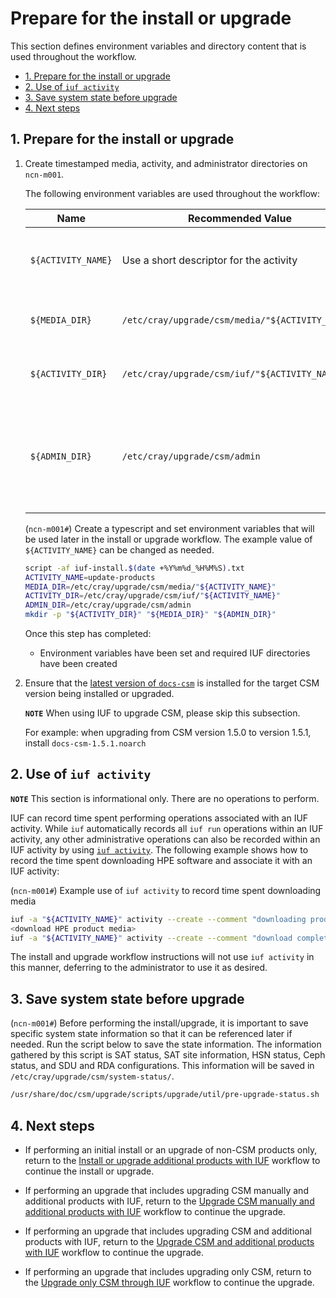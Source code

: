 # Prepare for the install or upgrade

This section defines environment variables and directory content that is used throughout the workflow.

- [1. Prepare for the install or upgrade](#1-prepare-for-the-install-or-upgrade)
- [2. Use of `iuf activity`](#2-use-of-iuf-activity)
- [3. Save system state before upgrade](#3-save-system-state-before-upgrade)
- [4. Next steps](#4-next-steps)

## 1. Prepare for the install or upgrade

1. Create timestamped media, activity, and administrator directories on `ncn-m001`.

    The following environment variables are used throughout the workflow:

    | Name               | Recommended Value                                | Description                                                                                                                       |
    |--------------------|--------------------------------------------------|-----------------------------------------------------------------------------------------------------------------------------------|
    | `${ACTIVITY_NAME}` | Use a short descriptor for the activity          | String identifier for the IUF activity and the `iuf -a` argument for all `iuf` commands                                           |
    | `${MEDIA_DIR}`     | `/etc/cray/upgrade/csm/media/"${ACTIVITY_NAME}"` | Directory containing product distribution files                                                                                   |
    | `${ACTIVITY_DIR}`  | `/etc/cray/upgrade/csm/iuf/"${ACTIVITY_NAME}"`   | Directory containing IUF activity logs and state                                                                                  |
    | `${ADMIN_DIR}`     | `/etc/cray/upgrade/csm/admin`                    | Directory containing files that define default values and site preferences for IUF, e.g. `product_vars.yaml` and `site_vars.yaml` |

    (`ncn-m001#`) Create a typescript and set environment variables that will be used later in the install or upgrade workflow. The example value of `${ACTIVITY_NAME}` can be changed as needed.

    ```bash
    script -af iuf-install.$(date +%Y%m%d_%H%M%S).txt
    ACTIVITY_NAME=update-products
    MEDIA_DIR=/etc/cray/upgrade/csm/media/"${ACTIVITY_NAME}"
    ACTIVITY_DIR=/etc/cray/upgrade/csm/iuf/"${ACTIVITY_NAME}"
    ADMIN_DIR=/etc/cray/upgrade/csm/admin
    mkdir -p "${ACTIVITY_DIR}" "${MEDIA_DIR}" "${ADMIN_DIR}"
    ```

    Once this step has completed:

    - Environment variables have been set and required IUF directories have been created

1. Ensure that the
   [latest version of `docs-csm`](https://github.com/Cray-HPE/docs-csm/blob/release/1.6/update_product_stream/README.md#check-for-latest-documentation)
    is installed for the target CSM version being installed or upgraded.

    **`NOTE`** When using IUF to upgrade CSM, please skip this subsection.

    For example: when upgrading from CSM version 1.5.0 to version 1.5.1, install `docs-csm-1.5.1.noarch`

## 2. Use of `iuf activity`

**`NOTE`** This section is informational only. There are no operations to perform.

IUF can record time spent performing operations associated with an IUF activity. While `iuf` automatically records all `iuf run` operations within an IUF activity, any other administrative operations can also be recorded within an
IUF activity by using [`iuf activity`](../IUF.md#activity). The following example shows how to record the time spent downloading HPE software and associate it with an IUF activity:

(`ncn-m001#`) Example use of `iuf activity` to record time spent downloading media

```bash
iuf -a "${ACTIVITY_NAME}" activity --create --comment "downloading product media" in_progress
<download HPE product media>
iuf -a "${ACTIVITY_NAME}" activity --create --comment "download complete" waiting_admin
```

The install and upgrade workflow instructions will not use `iuf activity` in this manner, deferring to the administrator to use it as desired.

## 3. Save system state before upgrade

(`ncn-m001#`) Before performing the install/upgrade, it is important to save specific system state information so that it can be referenced later if needed.
Run the script below to save the state information. The information gathered by this script is SAT status, SAT site information,
HSN status, Ceph status, and SDU and RDA configurations. This information will be saved in `/etc/cray/upgrade/csm/system-status/`.

```bash
/usr/share/doc/csm/upgrade/scripts/upgrade/util/pre-upgrade-status.sh
```

## 4. Next steps

- If performing an initial install or an upgrade of non-CSM products only, return to the
  [Install or upgrade additional products with IUF](install_or_upgrade_additional_products_with_iuf.md)
  workflow to continue the install or upgrade.

- If performing an upgrade that includes upgrading CSM manually and additional products with IUF,
  return to the [Upgrade CSM manually and additional products with IUF](upgrade_csm_manual_and_additional_products_with_iuf.md)
  workflow to continue the upgrade.

- If performing an upgrade that includes upgrading CSM and additional products with IUF,
  return to the [Upgrade CSM and additional products with IUF](upgrade_csm_iuf_additional_products_with_iuf.md)
  workflow to continue the upgrade.

- If performing an upgrade that includes upgrading only CSM, return to the
  [Upgrade only CSM through IUF](../../../upgrade/Upgrade_Only_CSM_with_iuf.md)
  workflow to continue the upgrade.
